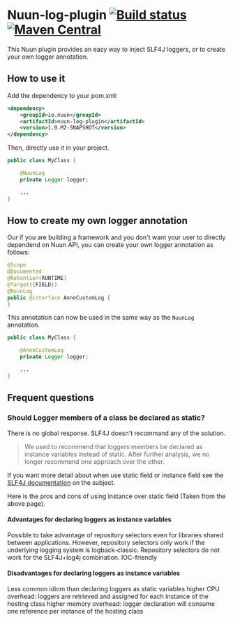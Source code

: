 # Nuun-log-plugin [![Build status](https://travis-ci.org/nuun-io/nuun-log-plugin.svg?branch=master)](https://travis-ci.org/nuun-io/nuun-log-plugin)[![Maven Central](https://maven-badges.herokuapp.com/maven-central/io.nuun/nuun-log-plugin/badge.svg?style=flat)](https://maven-badges.herokuapp.com/maven-central/io.nuun/nuun-log-plugin) 

This Nuun plugin provides an easy way to inject SLF4J loggers, or to create your own logger annotation.

## How to use it

Add the dependency to your pom.xml:

```xml
<dependency>
    <groupId>io.nuun</groupId>
    <artifactId>nuun-log-plugin</artifactId>
    <version>1.0.M2-SNAPSHOT</version>
</dependency>
```

Then, directly use it in your project.

```java
public class MyClass {

    @NuunLog
    private Logger logger;

    ...
}
```

## How to create my own logger annotation

Our if you are building a framework and you don't want your user to directly dependend on Nuun API,
you can create your own logger annotation as follows:

```java
@Scope
@Documented
@Retention(RUNTIME)
@Target({FIELD})
@NuunLog
public @interface AnnoCustomLog {
}
```
    
This annotation can now be used in the same way as the `NuunLog` annotation.

```java
public class MyClass {

    @AnnoCustomLog
    private Logger logger;

    ...
}
```

## Frequent questions

### Should Logger members of a class be declared as static?

There is no global response. SLF4J doesn't recommand any of the solution.

> We used to recommend that loggers members be declared as instance variables instead of static. After further analysis, we no longer recommend one approach over the other.

If you want more detail about when use static field or instance field see the [SLF4J documentation](http://slf4j.org/faq.html#declared_static) on the subject.

Here is the pros and cons of using instance over static field (Taken from the above page).

#### Advantages for declaring loggers as instance variables

Possible to take advantage of repository selectors even for libraries shared between applications. However, repository selectors only work if the underlying logging system is logback-classic. Repository selectors do not work for the SLF4J+log4j combination.
IOC-friendly

#### Disadvantages for declaring loggers as instance variables

Less common idiom than declaring loggers as static variables
higher CPU overhead: loggers are retrieved and assigned for each instance of the hosting class
higher memory overhead: logger declaration will consume one reference per instance of the hosting class

